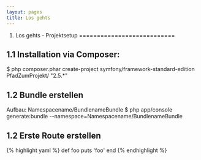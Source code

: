 ```yaml
---
layout: pages
title: Los gehts
---
```


1. Los gehts - Projektsetup
===========================

1.1 Installation via Composer:
--------------------------

$ php composer.phar create-project symfony/framework-standard-edition PfadZumProjekt/ "2.5.*"

1.2 Bundle erstellen
--------------------

Aufbau: Namespacename/BundlenameBundle
$ php app/console generate:bundle --namespace=Namespacename/BundlenameBundle

1.2 Erste Route erstellen
-------------------------

{% highlight yaml %}
def foo
  puts 'foo'
end
{% endhighlight %}